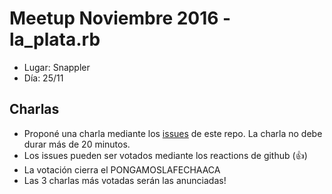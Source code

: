 # Meetup Noviembre 2016 - la_plata.rb

* Lugar: Snappler
* Día: 25/11

## Charlas

* Proponé una charla mediante los
[issues](https://github.com/laplatarb/meetup-nov-2016/issues) de este repo.
La charla no debe durar más de 20 minutos.
* Los issues pueden ser votados mediante los reactions de github (:+1:)
* La votación cierra el PONGAMOSLAFECHAACA
* Las 3 charlas más votadas serán las anunciadas!

